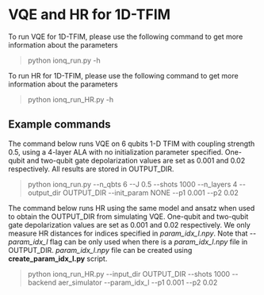 # VQE and HR for 1D-TFIM
To run VQE for 1D-TFIM, please use the following command to get more information about the parameters
> python ionq_run.py -h

To run HR for 1D-TFIM, please use the following command to get more information about the parameters
> python ionq_run_HR.py -h

## Example commands

The command below runs VQE on 6 qubits 1-D TFIM with coupling strength 0.5, using a 4-layer ALA with no initialization parameter specified.
One-qubit and two-qubit gate depolarization values are set as 0.001 and 0.02 respectively.
All results are stored in OUTPUT_DIR.

> python ionq_run.py --n_qbts 6 --J 0.5 --shots 1000 --n_layers 4 --output_dir OUTPUT_DIR --init_param NONE --p1 0.001 --p2 0.02

The command below runs HR using the same model and ansatz when used to obtain the OUTPUT_DIR from simulating VQE.
One-qubit and two-qubit gate depolarization values are set as 0.001 and 0.02 respectively.
We only measure HR distances for indices specified in *param_idx_l.npy*.
Note that *--param_idx_l* flag can be only used when there is a *param_idx_l.npy* file in OUTPUT_DIR.
*param_idx_l.npy* file can be created using **create_param_idx_l.py** script.

> python ionq_run_HR.py --input_dir OUTPUT_DIR --shots 1000 --backend aer_simulator --param_idx_l --p1 0.001 --p2 0.02 
